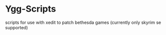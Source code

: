 # Ygg-Scripts
scripts for use with xedit to patch bethesda games (currently only skyrim se supported)
